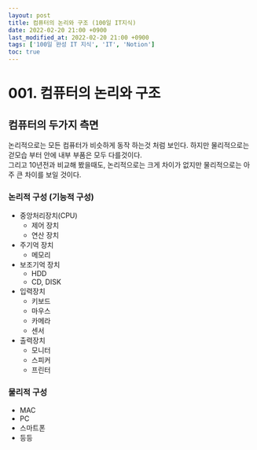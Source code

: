 ```yaml
---
layout: post
title: 컴퓨터의 논리와 구조 (100일 IT지식)
date: 2022-02-20 21:00 +0900
last_modified_at: 2022-02-20 21:00 +0900
tags: ['100일 완성 IT 지식', 'IT', 'Notion']
toc: true
---
```

# 001. 컴퓨터의 논리와 구조
## 컴퓨터의 두가지 측면
논리적으로는 모든 컴퓨터가 비슷하게 동작 하는것 처럼 보인다. 하지만 물리적으로는 걷모습 부터 안에 내부 부품은 모두 다를것이다.  
그리고 10년전과 비교해 봤을때도, 논리적으로는 크게 차이가 없지만 물리적으로는 아주 큰 차이를 보일 것이다.
### 논리적 구성 (기능적 구성)
- 중앙처리장치(CPU)
    - 제어 장치
    - 연산 장치
- 주기억 장치
    - 메모리
- 보조기억 장치
    - HDD
    - CD, DISK
- 입력장치
    - 키보드
    - 마우스
    - 카메라
    - 센서
- 출력장치
    - 모니터
    - 스피커
    - 프린터
### 물리적 구성
- MAC
- PC
- 스마트폰
- 등등